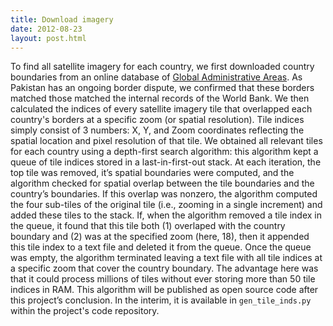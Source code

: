```yaml
---
title: Download imagery
date: 2012-08-23
layout: post.html
---
```


To find all satellite imagery for each country, we first downloaded country boundaries from an online database of [Global Administrative Areas](www.gadm.org). As Pakistan has an ongoing border dispute, we confirmed that these borders matched those matched the internal records of the World Bank. We then calculated the indices of every satellite imagery tile that overlapped each country's borders at a specific zoom (or spatial resolution). Tile indices simply consist of 3 numbers: X, Y, and Zoom coordinates reflecting the spatial location and pixel resolution of that tile. We obtained all relevant tiles for each country using a depth-first search algorithm: this algorithm kept a queue of tile indices stored in a last-in-first-out stack. At each iteration, the top tile was removed, it’s spatial boundaries were computed, and the algorithm checked for spatial overlap between the tile boundaries and the country’s boundaries. If this overlap was nonzero, the algorithm computed the four sub-tiles of the original tile (i.e., zooming in a single increment) and added these tiles to the stack. If, when the algorithm removed a tile index in the queue, it found that this tile both (1) overlaped with the country boundary and (2) was at the specified zoom (here, 18), then it appended this tile index to a text file and deleted it from the queue. Once the queue was empty, the algorithm terminated leaving a text file with all tile indices at a specific zoom that cover the country boundary. The advantage here was that it could process millions of tiles without ever storing more than 50 tile indices in RAM. This algorithm will be published as open source code after this project’s conclusion. In the interim, it is available in `gen_tile_inds.py` within the project's code repository.
